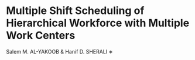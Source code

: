 ﻿# Multiple Shift Scheduling of Hierarchical Workforce with Multiple Work Centers
Salem M. AL-YAKOOB & Hanif D. SHERALI ∗

